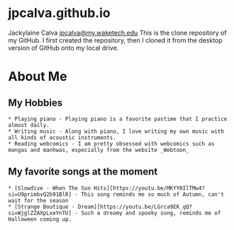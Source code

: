 # jpcalva.github.io
Jackylaine Calva
jpcalva@my.waketech.edu
This is the clone repository of my GitHub.
I first created the repository, then I cloned it from the desktop version of GitHub onto my local drive.

# About Me
## My Hobbies
	* Playing piano - Playing piano is a favorite pastime that I practice almost daily.
	* Writing music - Along with piano, I love writing my own music with all kinds of acoustic instruments.
	* Reading webcomics - I am pretty obsessed with webcomics such as mangas and manhwas, especially from the website _Webtoon_
## My favorite songs at the moment
	* [Slowdive - When The Sun Hits][https://youtu.be/MKYY0IlTMw4?si=U9primbvQ2b91BlR] - This song reminds me so much of Autumn, can't wait for the season
	* [Strange Boutique - Dream][https://youtu.be/LGrca9EK_qQ?si=WjglZZAXpLxeYnTU] - Such a dreamy and spooky song, reminds me of Halloween coming up.




